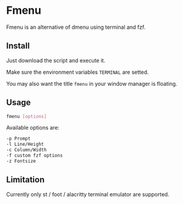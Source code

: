 # Fmenu

Fmenu is an alternative of dmenu using terminal and fzf.

## Install

Just download the script and execute it.

Make sure the environment variables `TERMINAL` are setted.

You may also want the title `fmenu` in your window manager is floating.

## Usage

```sh
fmenu [options]
```

Available options are:
```sh
-p Prompt
-l Line/Height
-c Column/Width
-f custom fzf options
-z Fontsize
```

## Limitation

Currently only st / foot / alacritty terminal emulator are supported.
